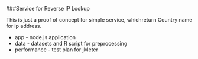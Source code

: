 ###Service for Reverse IP Lookup

This is just a proof of concept for simple service, whichreturn Country name for ip address.

* app - node.js application
* data - datasets and R script for preprocessing
* performance - test plan for jMeter